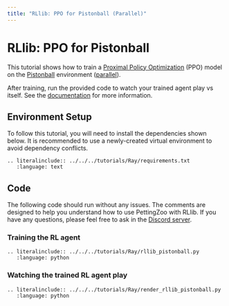 ```yaml
---
title: "RLlib: PPO for Pistonball (Parallel)"
---
```


# RLlib: PPO for Pistonball

This tutorial shows how to train a [Proximal Policy Optimization](https://docs.ray.io/en/latest/rllib/rllib-algorithms.html#ppo) (PPO) model on the [Pistonball](https://pettingzoo.farama.org/environments/butterfly/pistonball/) environment ([parallel](https://pettingzoo.farama.org/api/parallel/)).

After training, run the provided code to watch your trained agent play vs itself. See the [documentation](https://docs.ray.io/en/latest/rllib/rllib-saving-and-loading-algos-and-policies.html) for more information.


## Environment Setup
To follow this tutorial, you will need to install the dependencies shown below. It is recommended to use a newly-created virtual environment to avoid dependency conflicts.
```{eval-rst}
.. literalinclude:: ../../../tutorials/Ray/requirements.txt
   :language: text
```

## Code
The following code should run without any issues. The comments are designed to help you understand how to use PettingZoo with RLlib. If you have any questions, please feel free to ask in the [Discord server](https://discord.gg/nhvKkYa6qX).

### Training the RL agent

```{eval-rst}
.. literalinclude:: ../../../tutorials/Ray/rllib_pistonball.py
   :language: python
```

### Watching the trained RL agent play

```{eval-rst}
.. literalinclude:: ../../../tutorials/Ray/render_rllib_pistonball.py
   :language: python
```
